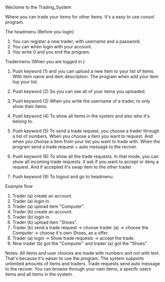 Weclome to the Trading_System

Where you can trade your items for other items.
It's a easy to use consol program.

The headmenu (Before you login)
1. You can register a new trader, with username and a password.
2. You can when login with your account. 
3. You write 0 and you end the program. 

Tradermenu (When you are logged in.)
1. Push keyword (1) and you can upload a new item to your list of items. 
With item name and item description. The program when add your item top your list. 

2. Push keyword (2) So you can see all of your items you uploaded.

3. Push keyword (3) When you write the username of a trader, to only show their items. 

4. Push keyword (4) To show all items in the system and also who it's belong to.

5. Push keyword (5) To send a trade request, you choose a trader through a list of numbers. When you choose a item you want to request. And when you choose a item from your list you want to trade with. 
When the program send a trade request + auto message to the reciver. 

6. Push keyword (6) To show all the trade requests.
In that mode, you can show all incoming trade requests. 
It ask if you want to accept or deny a request.
And if accepted it's swap item to the other trader. 

7. Push keyword (9) To logout and go to headmenu. 

Example flow
1. Trader (a) create an account. 
2. Trader (a) login in.
3. Trader (a) upload item "Computer". 
4. Trader (b) create an account.
5. Trader (b) login in.
6. Trader (b) upload item "Shoes".
7. Trader (b) send a trade request -> choose trader (a) -> choose the Computer -> choose it's own Shoes, as a offer. 
8. Trader (a) login -> Show trade requests -> accept the trade. 
9. Now trader (b) got the "Computer" and trader (a) got the "Shoes".


Notes: 
All items and user choices are made with numbers and not with text.
That's because it's eaiser to use the program. 
The system supports unlimited amounts of items and traders. 
Trade requests send auto message to the reciver. 
You can browse through your own items, a specifc users items and all items in the system.  


